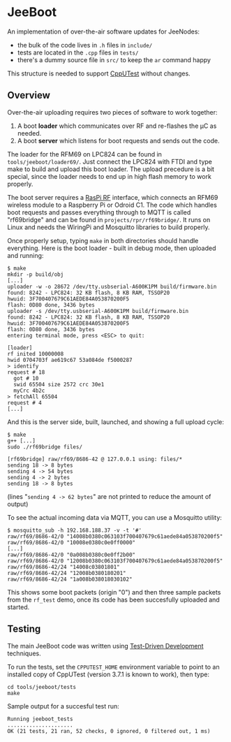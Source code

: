 # JeeBoot

An implementation of over-the-air software updates for JeeNodes:

* the bulk of the code lives in `.h` files in `include/`
* tests are located in the `.cpp` files in `tests/`
* there's a dummy source file in `src/` to keep the `ar` command happy

This structure is needed to support [CppUTest][1] without changes.

## Overview

Over-the-air uploading requires two pieces of software to work together:

1. A boot **loader** which communicates over RF and re-flashes the µC as needed.
2. A boot **server** which listens for boot requests and sends out the code.

The loader for the RFM69 on LPC824 can be found in `tools/jeeboot/loader69/`.
Just connect the LPC824 with FTDI and type make to build and upload this boot
loader. The upload precedure is a bit special, since the loader needs to end up
in high flash memory to work properly.

The boot server requires a [RasPi RF][3] interface, which connects an RFM69
wireless module to a Raspberry Pi or Odroid C1. The code which handles boot
requests and passes everything through to MQTT is called "rf69bridge" and
can be found in `projects/rpr/rf69bridge/`. It runs on Linux and needs the
WiringPi and Mosquitto libraries to build properly.

Once properly setup, typing `make` in both directories should handle everything.
Here is the boot loader - built in debug mode, then uploaded and running:

    $ make
    mkdir -p build/obj
    [...]
    uploader -w -o 28672 /dev/tty.usbserial-A600K1PM build/firmware.bin
    found: 8242 - LPC824: 32 KB flash, 8 KB RAM, TSSOP20
    hwuid: 3F700407679C61AEDE84A053870200F5
    flash: 0D80 done, 3436 bytes
    uploader -s /dev/tty.usbserial-A600K1PM build/firmware.bin
    found: 8242 - LPC824: 32 KB flash, 8 KB RAM, TSSOP20
    hwuid: 3F700407679C61AEDE84A053870200F5
    flash: 0D80 done, 3436 bytes
    entering terminal mode, press <ESC> to quit:

    [loader]
    rf inited 10000008
    hwid 0704703f ae619c67 53a084de f5000287
    > identify
    request # 18
      got # 10
      swid 65504 size 2572 crc 30e1
      myCrc 4b2c
    > fetchAll 65504
    request # 4
    [...]

And this is the server side, built, launched, and showing a full upload cycle:

    $ make
    g++ [...]
    sudo ./rf69bridge files/

    [rf69bridge] raw/rf69/8686-42 @ 127.0.0.1 using: files/*
    sending 18 -> 8 bytes
    sending 4 -> 54 bytes
    sending 4 -> 2 bytes
    sending 18 -> 8 bytes

(lines "`sending 4 -> 62 bytes`" are not printed to reduce the amount of output)

To see the actual incoming data via MQTT, you can use a Mosquitto utility:

    $ mosquitto_sub -h 192.168.188.37 -v -t '#'
    raw/rf69/8686-42/0 "14008b0380c063103f700407679c61aede84a053870200f5"
    raw/rf69/8686-42/0 "10008e0380c0e0ff0000"
    [...]
    raw/rf69/8686-42/0 "0a008b0380c0e0ff2b00"
    raw/rf69/8686-42/0 "12008b0380c063103f700407679c61aede84a053870200f5"
    raw/rf69/8686-42/24 "14008c03801801"
    raw/rf69/8686-42/24 "12008b0380180201"
    raw/rf69/8686-42/24 "1a008b038018030102"

This shows some boot packets (origin "0") and then three sample packets from
the `rf_test` demo, once its code has been succesfully uploaded and started.

## Testing

The main JeeBoot code was written using [Test-Driven Development][2] techniques.

To run the  tests, set the `CPPUTEST_HOME` environment variable to point to an
installed copy of CppUTest (version 3.7.1 is known to work), then type:

    cd tools/jeeboot/tests
    make

Sample output for a succesful test run:

    Running jeeboot_tests
    .....................
    OK (21 tests, 21 ran, 52 checks, 0 ignored, 0 filtered out, 1 ms)

[1]: http://cpputest.github.io
[2]: https://en.wikipedia.org/wiki/Test-driven_development
[3]: http://jeelabs.org/2015/05/20/rfm69-on-raspberry-pi/
